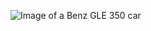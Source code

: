 ![Image of a Benz GLE 350 car]([https://octodex.github.com/images/yaktocat.png](https://www.ccarprice.com/products/Mercedes-GLE-350-4MATIC-SUV-2020.jpg))
